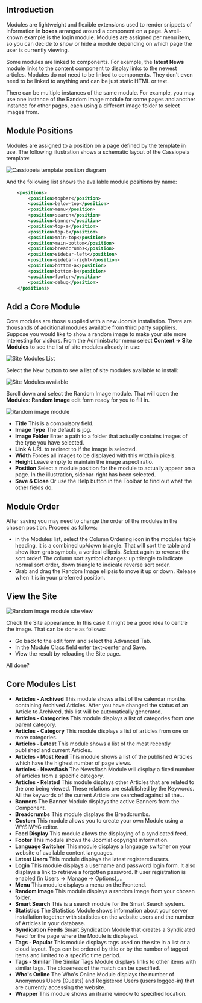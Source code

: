 <!-- Filename: J4.x:Site_Modules / Display title: Site Modules -->

## Introduction

Modules are lightweight and flexible extensions used to render snippets
of information in **boxes** arranged around a component on a page. A
well-known example is the login module. Modules are assigned per menu
item, so you can decide to show or hide a module depending on which page
the user is currently viewing.

Some modules are linked to components. For example, the **latest News**
module links to the content component to display links to the newest
articles. Modules do not need to be linked to components. They don't
even need to be linked to anything and can be just static HTML or text.

There can be multiple instances of the same module. For example, you may
use one instance of the Random Image module for some pages and another
instance for other pages, each using a different image folder to select
images from.

## Module Positions

Modules are assigned to a position on a page defined by the template in
use. The following illustration shows a schematic layout of the
Cassiopeia template:

![Cassiopeia template position diagram](../../../en/images/modules/cassiopeia-template-positions.png)

And the following list shows the available module positions by name:

```xml
	<positions>
		<position>topbar</position>
		<position>below-top</position>
		<position>menu</position>
		<position>search</position>
		<position>banner</position>
		<position>top-a</position>
		<position>top-b</position>
		<position>main-top</position>
		<position>main-bottom</position>
		<position>breadcrumbs</position>
		<position>sidebar-left</position>
		<position>sidebar-right</position>
		<position>bottom-a</position>
		<position>bottom-b</position>
		<position>footer</position>
		<position>debug</position>
	</positions>
```

## Add a Core Module

Core modules are those supplied with a new Joomla installation. There
are thousands of additional modules available from third party
suppliers. Suppose you would like to show a random image to make your
site more interesting for visitors. From the Administrator menu select
**Content → Site Modules** to see the list of site modules already
in use:

![Site Modules List](../../../en/images/modules/cassiopeia-modules-list.png)

Select the New button to see a list of site modules available to
install:

![Site Modules available](../../../en/images/modules/cassiopeia-modules-available.png)

Scroll down and select the Random Image module. That will open the
**Modules: Random Image** edit form ready for you to fill in.

![Random image module](../../../en/images/modules/cassiopeia-module-random-image.png)

- **Title** This is a compulsory field. 
- **Image Type** The default is jpg.
- **Image Folder** Enter a path to a folder that actually contains images of 
  the type you have selected.
- **Link** A URL to redirect to if the image is selected.
- **Width** Forces all images to be displayed with this width in pixels.
- **Height** Leave empty to maintain the image aspect ratio.
- **Position** Select a module position for the module to actually appear on a 
  page. In the illustration, sidebar-right has been selected. 
- **Save & Close** Or use the Help button in the Toolbar to find out what the 
  other fields do.

## Module Order

After saving you may need to change the order of the modules in the
chosen position. Proceed as follows:

- in the Modules list, select the Column Ordering icon in the modules
  table heading, it is a combined up/down triangle. That will sort the
  table and show item grab symbols, a vertical ellipsis. Select again to
  reverse the sort order! The column sort symbol changes: up triangle to
  indicate normal sort order, down triangle to indicate reverse sort
  order.
- Grab and drag the Random Image ellipsis to move it up or down. Release
  when it is in your preferred position.

## View the Site

![Random image module site view](../../../en/images/modules/cassiopeia-module-random-image-site.png)

Check the Site appearance. In this case it might be a good idea to
centre the image. That can be done as follows:

- Go back to the edit form and select the Advanced Tab.
- In the Module Class field enter text-center and Save.
- View the result by reloading the Site page.

All done?

## Core Modules List

- **Articles - Archived** This module shows a list of the calendar
  months containing Archived Articles. After you have changed the status
  of an Article to Archived, this list will be automatically generated.
- **Articles - Categories** This module displays a list of categories
  from one parent category.
- **Articles - Category** This module displays a list of articles from
  one or more categories.
- **Articles - Latest** This module shows a list of the most recently
  published and current Articles.
- **Articles - Most Read** This module shows a list of the published
  Articles which have the highest number of page views.
- **Articles - Newsflash** The Newsflash Module will display a fixed
  number of articles from a specific category.
- **Articles - Related** This module displays other Articles that are
  related to the one being viewed. These relations are established by
  the Keywords. All the keywords of the current Article are searched
  against all the...
- **Banners** The Banner Module displays the active Banners from the
  Component.
- **Breadcrumbs** This module displays the Breadcrumbs.
- **Custom** This module allows you to create your own Module using a
  WYSIWYG editor.
- **Feed Display** This module allows the displaying of a syndicated
  feed.
- **Footer** This module shows the Joomla! copyright information.
- **Language Switcher** This module displays a language switcher on your
  website of available content languages.
- **Latest Users** This module displays the latest registered users.
- **Login** This module displays a username and password login form. It
  also displays a link to retrieve a forgotten password. If user
  registration is enabled (in Users → Manage → Options),...
- **Menu** This module displays a menu on the Frontend.
- **Random Image** This module displays a random image from your chosen
  folder.
- **Smart Search** This is a search module for the Smart Search system.
- **Statistics** The Statistics Module shows information about your
  server installation together with statistics on the website users and
  the number of Articles in your database.
- **Syndication Feeds** Smart Syndication Module that creates a
  Syndicated Feed for the page where the Module is displayed.
- **Tags - Popular** This module displays tags used on the site in a
  list or a cloud layout. Tags can be ordered by title or by the number
  of tagged items and limited to a specific time period.
- **Tags - Similar** The Similar Tags Module displays links to other
  items with similar tags. The closeness of the match can be specified.
- **Who's Online** The Who's Online Module displays the number of
  Anonymous Users (Guests) and Registered Users (users logged-in) that
  are currently accessing the website.
- **Wrapper** This module shows an iframe window to specified location.
